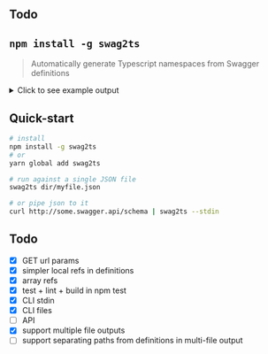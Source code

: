## Todo

## `npm install -g swag2ts`

> Automatically generate Typescript namespaces from Swagger definitions

<details>
  <summary>Click to see example output</summary>
    
```typescript
export namespace AcmeManageBasketAddToBasketV1Put {
  export const description = "";
  export const method = "PUT";
  export const operationId = "acmeManageBasketAddToBasketV1AddProductPut";
  export const path = "/V1/baskets/mine/add";
  export interface Body {
      productId: number;
      qty: number;
      purchaseType: string;
  }
  export type Response = Response200 | Response401 | ResponseDefault;
  export type Response200 = string;
  export type Response401 = Definitions.AcmeErrorResponse;
}
export namespace Definitions {
  export interface AcmeErrorResponse {
      message: string;
  }
}
```

</details>

## Quick-start
```bash
# install
npm install -g swag2ts
# or 
yarn global add swag2ts

# run against a single JSON file
swag2ts dir/myfile.json

# or pipe json to it
curl http://some.swagger.api/schema | swag2ts --stdin
```

## Todo 

- [x] GET url params 
- [x] simpler local refs in definitions
- [x] array refs
- [x] test + lint + build in npm test
- [x] CLI stdin
- [x] CLI files
- [ ] API
- [x] support multiple file outputs
- [ ] support separating paths from definitions in multi-file output
